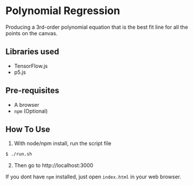# Polynomial Regression

Producing a 3rd-order polynomial equation that is the best fit line for all the points on the canvas.

## Libraries used

- TensorFlow.js
- p5.js

## Pre-requisites
- A browser
- `npm` (Optional)

## How To Use
1. With node/npm install, run the script file
```bash
$ ./run.sh
```
2. Then go to http://localhost:3000


If you dont have `npm` installed, just open `index.html` in your web browser.
